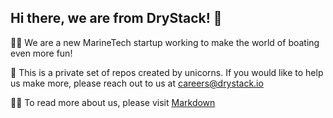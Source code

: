 ## Hi there, we are from DryStack! 👋 

🙋‍♀️ We are a new MarineTech startup working to make the world of boating even more fun! 

🌈 This is a private set of repos created by unicorns. If you would like to 
help us make more, please reach out to us at careers@drystack.io

👩‍💻 To read more about us, please visit [Markdown](https://drystack.io)

